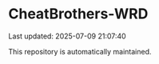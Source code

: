 # CheatBrothers-WRD

Last updated: 2025-07-09 21:07:40

This repository is automatically maintained.
